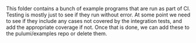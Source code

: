 This folder contains a bunch of example programs that
are run as part of CI. Testing is mostly just to see
if they run without error. At some point we need to
see if they include any cases not covered by the
integration tests, and add the appropriate coverage
if not. Once that is done, we can add these to
the pulumi/examples repo or delete them.
